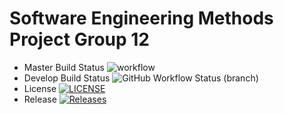 # Software Engineering Methods Project Group 12


- Master Build Status ![workflow](https://github.com/MilanFly/sem/actions/workflows/main.yml/badge.svg)
- Develop Build Status ![GitHub Workflow Status (branch)](https://img.shields.io/github/workflow/status/MilanFly/sem/Simple_workflow/develop?style=flat-square)
- License [![LICENSE](https://img.shields.io/github/license/MilanFly/sem.svg?style=flat-square)](https://github.com/MilanFly/sem/blob/master/LICENSE)
- Release [![Releases](https://img.shields.io/github/release/MilanFly/sem/all.svg?style=flat-square)](https://github.com/MilanFly/sem/releases)
